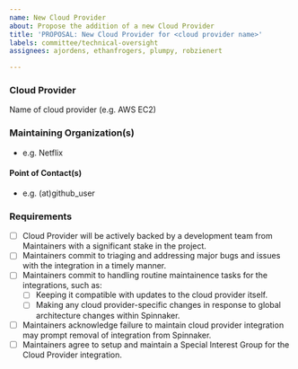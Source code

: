 ```yaml
---
name: New Cloud Provider
about: Propose the addition of a new Cloud Provider
title: 'PROPOSAL: New Cloud Provider for <cloud provider name>'
labels: committee/technical-oversight
assignees: ajordens, ethanfrogers, plumpy, robzienert

---
```


### Cloud Provider

Name of cloud provider (e.g. AWS EC2)

### Maintaining Organization(s)

- e.g. Netflix

#### Point of Contact(s)

- e.g. (at)github_user

### Requirements

- [ ] Cloud Provider will be actively backed by a development team from Maintainers with a significant stake in the project.
- [ ] Maintainers commit to triaging and addressing major bugs and issues with the integration in a timely manner.
- [ ] Maintainers commit to handling routine maintainence tasks for the integrations, such as:
  - [ ] Keeping it compatible with updates to the cloud provider itself.
  - [ ] Making any cloud provider-specific changes in response to global architecture changes within Spinnaker.
- [ ] Maintainers acknowledge failure to maintain cloud provider integration may prompt removal of integration from Spinnaker.
- [ ] Maintainers agree to setup and maintain a Special Interest Group for the Cloud Provider integration.
